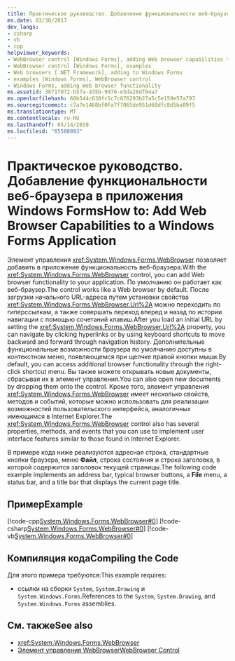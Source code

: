 ```yaml
---
title: Практическое руководство. Добавление функциональности веб-браузера в приложения Windows Forms
ms.date: 03/30/2017
dev_langs:
- csharp
- vb
- cpp
helpviewer_keywords:
- WebBrowser control [Windows Forms], adding Web browser capabilities to your application
- WebBrowser control [Windows Forms], examples
- Web browsers [.NET Framework], adding to Windows Forms
- examples [Windows Forms], WebBrowser control
- Windows Forms, adding Web browser functionality
ms.assetid: 3871f072-b57a-435b-9976-e5da28df04a7
ms.openlocfilehash: 60b544c630fc5c7c876293b27a5c5e159e57a797
ms.sourcegitcommit: c7a7e1468bf0fa7f7065de951d60dfc8d5ba89f5
ms.translationtype: MT
ms.contentlocale: ru-RU
ms.lasthandoff: 05/14/2019
ms.locfileid: "65588893"
---
```

# <a name="how-to-add-web-browser-capabilities-to-a-windows-forms-application"></a><span data-ttu-id="ffdf5-102">Практическое руководство. Добавление функциональности веб-браузера в приложения Windows Forms</span><span class="sxs-lookup"><span data-stu-id="ffdf5-102">How to: Add Web Browser Capabilities to a Windows Forms Application</span></span>
<span data-ttu-id="ffdf5-103">Элемент управления <xref:System.Windows.Forms.WebBrowser> позволяет добавить в приложение функциональность веб-браузера.</span><span class="sxs-lookup"><span data-stu-id="ffdf5-103">With the <xref:System.Windows.Forms.WebBrowser> control, you can add Web browser functionality to your application.</span></span> <span data-ttu-id="ffdf5-104">По умолчанию он работает как веб-браузер.</span><span class="sxs-lookup"><span data-stu-id="ffdf5-104">The control works like a Web browser by default.</span></span> <span data-ttu-id="ffdf5-105">После загрузки начального URL-адреса путем установки свойства <xref:System.Windows.Forms.WebBrowser.Url%2A> можно переходить по гиперссылкам, а также совершать переход вперед и назад по истории навигации с помощью сочетаний клавиш.</span><span class="sxs-lookup"><span data-stu-id="ffdf5-105">After you load an initial URL by setting the <xref:System.Windows.Forms.WebBrowser.Url%2A> property, you can navigate by clicking hyperlinks or by using keyboard shortcuts to move backward and forward through navigation history.</span></span> <span data-ttu-id="ffdf5-106">Дополнительные функциональные возможности браузера по умолчанию доступны в контекстном меню, появляющемся при щелчке правой кнопки мыши.</span><span class="sxs-lookup"><span data-stu-id="ffdf5-106">By default, you can access additional browser functionality through the right-click shortcut menu.</span></span> <span data-ttu-id="ffdf5-107">Вы также можете открывать новые документы, сбрасывая их в элемент управления.</span><span class="sxs-lookup"><span data-stu-id="ffdf5-107">You can also open new documents by dropping them onto the control.</span></span> <span data-ttu-id="ffdf5-108">Кроме того, элемент управления <xref:System.Windows.Forms.WebBrowser> имеет несколько свойств, методов и событий, которые можно использовать для реализации возможностей пользовательского интерфейса, аналогичных имеющимся в Internet Explorer.</span><span class="sxs-lookup"><span data-stu-id="ffdf5-108">The <xref:System.Windows.Forms.WebBrowser> control also has several properties, methods, and events that you can use to implement user interface features similar to those found in Internet Explorer.</span></span>  
  
 <span data-ttu-id="ffdf5-109">В примере кода ниже реализуются адресная строка, стандартные кнопки браузера, меню **Файл**, строка состояния и строка заголовка, в которой содержится заголовок текущей страницы.</span><span class="sxs-lookup"><span data-stu-id="ffdf5-109">The following code example implements an address bar, typical browser buttons, a **File** menu, a status bar, and a title bar that displays the current page title.</span></span>  
  
## <a name="example"></a><span data-ttu-id="ffdf5-110">Пример</span><span class="sxs-lookup"><span data-stu-id="ffdf5-110">Example</span></span>  
 [!code-cpp[System.Windows.Forms.WebBrowser#0](~/samples/snippets/cpp/VS_Snippets_Winforms/System.Windows.Forms.WebBrowser/CPP/form1.cpp#0)]
 [!code-csharp[System.Windows.Forms.WebBrowser#0](~/samples/snippets/csharp/VS_Snippets_Winforms/System.Windows.Forms.WebBrowser/CS/form1.cs#0)]
 [!code-vb[System.Windows.Forms.WebBrowser#0](~/samples/snippets/visualbasic/VS_Snippets_Winforms/System.Windows.Forms.WebBrowser/VB/form1.vb#0)]  
  
## <a name="compiling-the-code"></a><span data-ttu-id="ffdf5-111">Компиляция кода</span><span class="sxs-lookup"><span data-stu-id="ffdf5-111">Compiling the Code</span></span>  
 <span data-ttu-id="ffdf5-112">Для этого примера требуются:</span><span class="sxs-lookup"><span data-stu-id="ffdf5-112">This example requires:</span></span>  
  
- <span data-ttu-id="ffdf5-113">ссылки на сборки `System`, `System.Drawing` и `System.Windows.Forms`.</span><span class="sxs-lookup"><span data-stu-id="ffdf5-113">References to the `System`, `System.Drawing`, and `System.Windows.Forms` assemblies.</span></span>  
  
## <a name="see-also"></a><span data-ttu-id="ffdf5-114">См. также</span><span class="sxs-lookup"><span data-stu-id="ffdf5-114">See also</span></span>

- <xref:System.Windows.Forms.WebBrowser>
- [<span data-ttu-id="ffdf5-115">Элемент управления WebBrowser</span><span class="sxs-lookup"><span data-stu-id="ffdf5-115">WebBrowser Control</span></span>](webbrowser-control-windows-forms.md)
